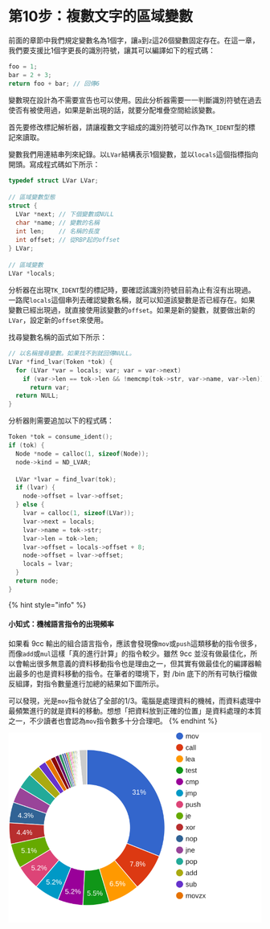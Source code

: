 # 第10步：複數文字的區域變數

前面的章節中我們規定變數名為1個字，讓`a`到`z`這26個變數固定存在。在這一章，我們要支援比1個字更長的識別符號，讓其可以編譯如下的程式碼：

```c
foo = 1;
bar = 2 + 3;
return foo + bar; // 回傳6
```

變數現在設計為不需要宣告也可以使用。因此分析器需要一一判斷識別符號在過去使否有被使用過，如果是新出現的話，就要分配堆疊空間給該變數。

首先要修改標記解析器，請讓複數文字組成的識別符號可以作為`TK_IDENT`型的標記來讀取。

變數我們用連結串列來紀錄。以`LVar`結構表示1個變數，並以`locals`這個指標指向開頭。寫成程式碼如下所示：

```c
typedef struct LVar LVar;

// 區域變數型態
struct {
  LVar *next; // 下個變數或NULL
  char *name; // 變數的名稱
  int len;    // 名稱的長度
  int offset; // 從RBP起的offset
} LVar;

// 區域變數
LVar *locals;
```

分析器在出現`TK_IDENT`型的標記時，要確認該識別符號目前為止有沒有出現過。一路爬`locals`這個串列去確認變數名稱，就可以知道該變數是否已經存在。如果變數已經出現過，就直接使用該變數的`offset`。如果是新的變數，就要做出新的`LVar`，設定新的`offset`來使用。

找尋變數名稱的函式如下所示：

```c
// 以名稱搜尋變數。如果找不到就回傳NULL。
LVar *find_lvar(Token *tok) {
  for (LVar *var = locals; var; var = var->next)
    if (var->len == tok->len && !memcmp(tok->str, var->name, var->len))
      return var;
  return NULL;
}
```

分析器則需要追加以下的程式碼：

```c
Token *tok = consume_ident();
if (tok) {
  Node *node = calloc(1, sizeof(Node));
  node->kind = ND_LVAR;

  LVar *lvar = find_lvar(tok);
  if (lvar) {
    node->offset = lvar->offset;
  } else {
    lvar = calloc(1, sizeof(LVar));
    lvar->next = locals;
    lvar->name = tok->str;
    lvar->len = tok->len;
    lvar->offset = locals->offset + 8;
    node->offset = lvar->offset;
    locals = lvar;
  }
  return node;
}
```

{% hint style="info" %}
#### 小知式：機械語言指令的出現頻率

如果看 9cc 輸出的組合語言指令，應該會發現像`mov`或`push`這類移動的指令很多，而像`add`或`mul`這樣「真的進行計算」的指令較少。雖然 9cc 並沒有做最佳化，所以會輸出很多無意義的資料移動指令也是理由之一，但其實有做最佳化的編譯器輸出最多的也是資料移動的指令。在筆者的環境下，對 /bin 底下的所有可執行檔做反組譯，對指令數量進行加總的結果如下圖所示。

可以發現，光是`mov`指令就佔了全部的1/3。電腦是處理資料的機械，而資料處理中最頻繁進行的就是資料的移動。想想「把資料放到正確的位置」是資料處理的本質之一，不少讀者也會認為`mov`指令數多十分合理吧。
{% endhint %}

![&#x6307;&#x4EE4;&#x7684;&#x51FA;&#x73FE;&#x983B;&#x7387;](../.gitbook/assets/index%20%2813%29.svg)

